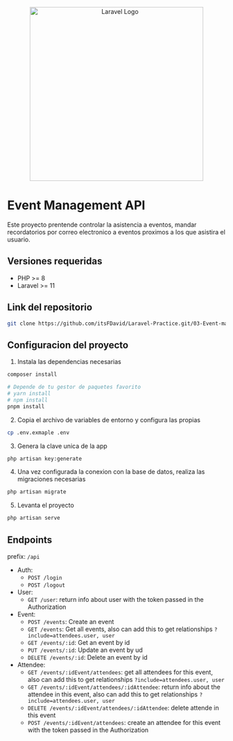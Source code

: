 <p align="center"><a href="https://laravel.com" target="_blank"><img src="https://raw.githubusercontent.com/laravel/art/master/logo-lockup/5%20SVG/2%20CMYK/1%20Full%20Color/laravel-logolockup-cmyk-red.svg" width="400" alt="Laravel Logo"></a></p>

# Event Management API

Este proyecto prentende controlar la asistencia a eventos, mandar recordatorios por correo electronico a eventos proximos a los que asistira el usuario.

## Versiones requeridas

-   PHP >= 8
-   Laravel >= 11

## Link del repositorio

```bash
git clone https://github.com/itsFDavid/Laravel-Practice.git/03-Event-management
```

## Configuracion del proyecto

1. Instala las dependencias necesarias

```bash
composer install

# Depende de tu gestor de paquetes favorito
# yarn install
# npm install
pnpm install
```

2. Copia el archivo de variables de entorno y configura las propias

```bash
cp .env.exmaple .env
```

3. Genera la clave unica de la app

```bash
php artisan key:generate
```

4. Una vez configurada la conexion con la base de datos, realiza las migraciones necesarias

```bash
php artisan migrate
```

5. Levanta el proyecto

```bash
php artisan serve
```

## Endpoints

prefix: `/api`

-   Auth:
    -   `POST /login`
    -   `POST /logout`
-   User:
    -   `GET /user`: return info about user with the token passed in the Authorization
-   Event:
    -   `POST /events`: Create an event
    -   `GET /events`: Get all events, also can add this to get relationships `?include=attendees.user, user`
    -   `GET /events/:id`: Get an event by id
    -   `PUT /events/:id`: Update an event by ud
    -   `DELETE /events/:id`: Delete an event by id
-   Attendee:
    -   `GET /events/:idEvent/attendees`: get all attendees for this event, also can add this to get relationships `?include=attendees.user, user`
    -   `GET /events/:idEvent/attendees/:idAttendee`: return info about the attendee in this event, also can add this to get relationships `?include=attendees.user, user`
    -   `DELETE /events/:idEvent/attendees/:idAttendee`: delete attende in this event
    -   `POST /events/:idEvent/attendees`: create an attendee for this event with the token passed in the Authorization
